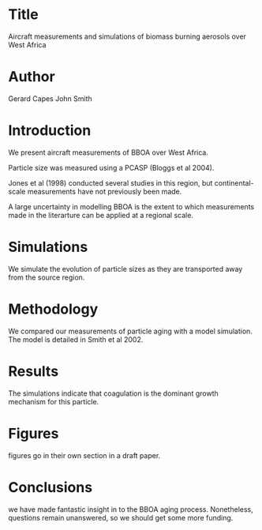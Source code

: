 # Title
Aircraft measurements and simulations of biomass burning aerosols over West Africa

# Author
Gerard Capes
John Smith

# Introduction
We present aircraft measurements of BBOA over West Africa.


Particle size was measured using a PCASP (Bloggs et al 2004).


Jones et al (1998) conducted several studies in this region, but continental-scale measurements have not previously been made.

A large uncertainty in modelling BBOA is the extent to which measurements made in the literarture can be applied at a regional scale.

# Simulations
We simulate the evolution of particle sizes as they are transported away from the source region. 

# Methodology
We compared our measurements of particle aging with a model simulation.
The model is detailed in Smith et al 2002.

# Results
The simulations indicate that coagulation is the dominant growth mechanism for this particle. 

# Figures
figures go in their own section in a draft paper.

# Conclusions
we have made fantastic insight in to the BBOA aging process.
Nonetheless, questions remain unanswered, so we should get some more funding.

